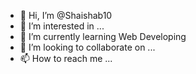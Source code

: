 - 👋 Hi, I’m @Shaishab10
- 👀 I’m interested in ...
- 🌱 I’m currently learning Web Developing
- 💞️ I’m looking to collaborate on ...
- 📫 How to reach me ...

<!---
Shaishab10/Shaishab10 is a ✨ special ✨ repository because its `README.md` (this file) appears on your GitHub profile.
You can click the Preview link to take a look at your changes.
--->
